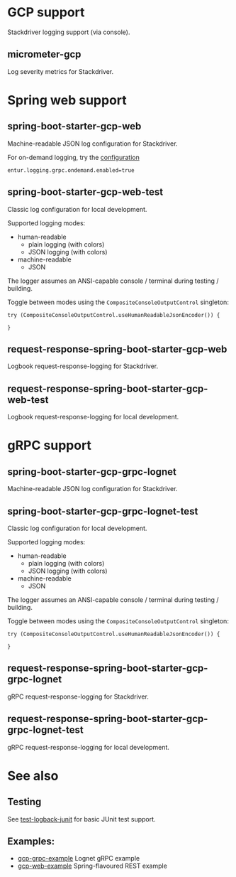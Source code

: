 # GCP support
Stackdriver logging support (via console). 

## micrometer-gcp
Log severity metrics for Stackdriver.

# Spring web support
## spring-boot-starter-gcp-web
Machine-readable JSON log configuration for Stackdriver.

For on-demand logging, try the [configuration](spring-boot-starter-gcp-grpc-lognet/src/main/java/no/entur/logging/cloud/gcp/spring/grpc/lognet/properties/OndemandProperties.java)
```
entur.logging.grpc.ondemand.enabled=true
```

## spring-boot-starter-gcp-web-test
Classic log configuration for local development.

Supported logging modes:

 * human-readable
   * plain logging (with colors)
   * JSON logging (with colors)
 * machine-readable
   * JSON

The logger assumes an ANSI-capable console / terminal during testing / building.

Toggle between modes using the `CompositeConsoleOutputControl` singleton:

```
try (CompositeConsoleOutputControl.useHumanReadableJsonEncoder()) {

}
```

## request-response-spring-boot-starter-gcp-web
Logbook request-response-logging for Stackdriver.

## request-response-spring-boot-starter-gcp-web-test
Logbook request-response-logging for local development.

# gRPC support

## spring-boot-starter-gcp-grpc-lognet
Machine-readable JSON log configuration for Stackdriver.

## spring-boot-starter-gcp-grpc-lognet-test
Classic log configuration for local development.

Supported logging modes:

* human-readable
   * plain logging (with colors)
   * JSON logging (with colors)
* machine-readable
   * JSON

The logger assumes an ANSI-capable console / terminal during testing / building.

Toggle between modes using the `CompositeConsoleOutputControl` singleton:

```
try (CompositeConsoleOutputControl.useHumanReadableJsonEncoder()) {

}
```

## request-response-spring-boot-starter-gcp-grpc-lognet
gRPC request-response-logging for Stackdriver.

## request-response-spring-boot-starter-gcp-grpc-lognet-test
gRPC request-response-logging for local development.

# See also

## Testing
See [test-logback-junit](../test/test-logback-junit) for basic JUnit test support.
 
## Examples:

   * [gcp-grpc-example](../examples/gcp-grpc-example) Lognet gRPC example
   * [gcp-web-example](../examples/gcp-web-example) Spring-flavoured REST example

